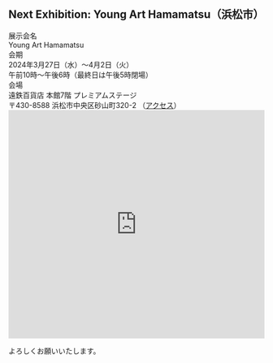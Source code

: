 ## Next Exhibition: Young Art Hamamatsu（浜松市）

<div class="container mb-5">
  <div class="row border-bottom border-dark">
    <div class="col-md-2 col-sm-3 posteventheader">
      展示会名
    </div>
    <div class="col posteventdetail">
      Young Art Hamamatsu
    </div>
  </div>

  <div class="row border-bottom border-dark">
    <div class="col-md-2 col-sm-3 posteventheader">
      会期
    </div>
    <div class="col posteventdetail">
      2024年3月27日（水）～4月2日（火）<br>
      午前10時～午後6時（最終日は午後5時閉場）
    </div>
  </div>

  <div class="row border-bottom border-dark">
    <div class="col-md-2 col-sm-3 posteventheader">
      会場
    </div>
    <div class="col posteventdetail">
      遠鉄百貨店 本館7階 プレミアムステージ<br>
      〒430-8588 浜松市中央区砂山町320-2
      （<a href="https://www.endepa.com/access/" target="_blank">アクセス</a>）
    </div>
  </div>
</div>

<iframe src="https://www.google.com/maps/embed?pb=!1m18!1m12!1m3!1d205.00348029944863!2d137.73283872753382!3d34.70377540949158!2m3!1f0!2f0!3f0!3m2!1i1024!2i768!4f13.1!3m3!1m2!1s0x601ade79edf42743%3A0xb512a484af916eb7!2sEntetsu%20department%20store!5e0!3m2!1sen!2sjp!4v1710335839220!5m2!1sen!2sjp" width="100%" height="450" style="border:0;" allowfullscreen="" loading="lazy" referrerpolicy="no-referrer-when-downgrade"></iframe>

よろしくお願いいたします。
